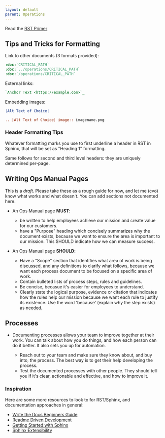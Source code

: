 ```yaml
---
layout: default
parent: Operations
---
```


Read the [RST
Primer](https://www.sphinx-doc.org/en/master/usage/restructuredtext/basics.html)

## Tips and Tricks for Formatting

Link to other documents (3 formats provided):

``` rst
:doc:`CRITICAL_PATH`
:doc:`../operations/CRITICAL_PATH`
:doc:`/operations/CRITICAL_PATH`
```

External links:

``` rest
`Anchor Text <https://example.com>`_
```

Embedding images:

``` rst
|Alt Text of Choice|

.. |Alt Text of Choice| image:: imagename.png
```

### Header Formatting Tips

Whatever formatting marks you use to first underline a header in RST in
Sphinx, that will be set as "Heading 1" formatting.

Same follows for second and third level headers: they are uniquely
determined per-page.

## Writing Ops Manual Pages

This is a *draft*. Please take these as a rough guide for now, and let
me (cvo) know what works and what doesn't. You can add sections not
documented here.

  - An Ops Manual page **MUST**:
    
      - be written to help employees achieve our mission and create
        value for our customers.
      - have a "Purpose" heading which concisely summarizes why the
        document exists, because we want to ensure the area is important
        to our mission. This SHOULD indicate how we can measure success.

  - An Ops Manual page **SHOULD**:
    
      - Have a "Scope" section that identifies what area of work is
        being discussed, and any definitions to clarify what follows,
        because we want each process document to be focused on a
        specific area of work.
      - Contain bulleted lists of process steps, rules and guidelines.
      - Be concise, becasue it's easier for employees to understand.
      - Clearly state the logical purpose, evidence or citation that
        indicates how the rules help our mission because we want each
        rule to justify its existence. Use the word 'because' (explain
        why the step exists) as needed.

## Processes

  - Documenting processes allows your team to improve together at their
    work. You can talk about how you do things, and how each person can
    do it better. It also sets you up for automation.
    
      - Reach out to your team and make sure they know about, and buy
        into, the process. The best way is to get their help developing
        the process.
      - Test the documented processes with other people. They should
        tell you if it's clear, actionable and effective, and how to
        improve it.

### Inspiration

Here are some more resources to look to for RST/Sphinx, and
documentation approaches in general:

  - [Write the Docs Beginners
    Guide](https://www.writethedocs.org/guide/writing/beginners-guide-to-docs/)
  - [Readme Driven
    Development](https://tom.preston-werner.com/2010/08/23/readme-driven-development.html)
  - [Getting Started with
    Sphinx](https://docs.readthedocs.io/en/stable/intro/getting-started-with-sphinx.html)
  - [Sphinx
    Extensibility](https://www.sphinx-doc.org/en/master/usage/extensions/index.html)
